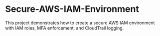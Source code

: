 # Secure-AWS-IAM-Environment
This project demonstrates how to create a secure AWS IAM environment with IAM roles, MFA enforcement, and CloudTrail logging.
